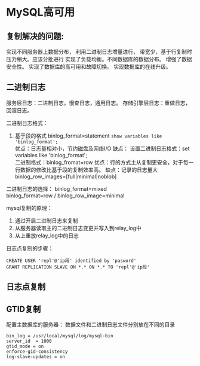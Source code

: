 # MySQL高可用

## 复制解决的问题:
实现不同服务器上数据分布，
利用二进制日志增量进行，
带宽少，基于行复制时压力稍大。应该分批进行
实现了负载均衡。不同数据库的数据分布。
增强了数据安全性。
实现了数据库的高可用和故障切换。
实现数据库的在线升级。

## 二进制日志
服务层日志：二进制日志，慢查日志，通用日志。
存储引擎层日志：重做日志，回滚日志。

二进制日志格式：
1. 基于段的格式 binlog_format=statement
`show variables like 'binlog_format';`  
优点：日志量相对小，节约磁盘及网络I/O
缺点：
设置二进制日志格式：set variables like 'binlog_format';  
二进制格式：binlog_fromat=row
优点：行的方式主从复制更安全，对于每一行数据的修改比基于段的复制效率高。
缺点：记录的日志量大
binlog_row_images=[full|minimal|noblob]

二进制日志的选择：
binlog_format=mixed  
binlog_format=row / binlog_row_image=minimal

mysql复制的原理：  
1. 通过开启二进制日志来复制  
2. 从服务器读取主的二进制日志变更并写入到relay_log中
3. 从上重放relay_log中的日志

日志点复制的步骤：
```
CREATE USER 'repl'@'ip段' identified by 'pasword'
GRANT REPLICATION SLAVE ON *.* ON *.* TO 'repl'@'ip段'
```

## 日志点复制


## GTID复制
配置主数据库的服务器：
数据文件和二进制日志文件分别放在不同的目录
```
bin_log = /usr/local/mysql/log/mysql-bin
server_id  = 1000
gtid_mode = on
enforce-gid-consistency
log-slave-updates = on
```




